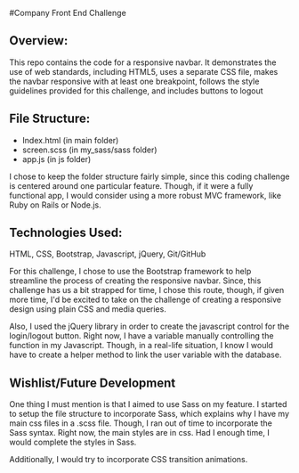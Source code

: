 #Company Front End Challenge

## Overview:
This repo contains the code for a responsive navbar. It demonstrates the use of web standards, including HTML5, uses a separate CSS file, makes the navbar responsive with at least one breakpoint, follows the style guidelines provided for this challenge, and includes buttons to logout 

## File Structure:

* Index.html (in main folder)
* screen.scss (in my_sass/sass folder)
* app.js (in js folder)

I chose to keep the folder structure fairly simple, since this coding challenge is centered around one particular feature. Though, if it were a fully functional app, I would consider using a more robust MVC framework, like Ruby on Rails or Node.js. 


## Technologies Used:

HTML, CSS, Bootstrap, Javascript, jQuery, Git/GitHub

For this challenge, I chose to use the Bootstrap framework to help streamline the process of creating the responsive navbar. Since, this challenge has us a bit strapped for time, I chose this route, though, if given more time, I'd be excited to take on the challenge of creating a responsive design using plain CSS and media queries. 

Also, I used the jQuery library in order to create the javascript control for the login/logout button. Right now, I have a variable manually controlling the function in my Javascript. Though, in a real-life situation, I know I would have to create a helper method to link the user variable with the database.


## Wishlist/Future Development
One thing I must mention is that I aimed to use Sass on my feature. I started to setup the file structure to incorporate Sass, which explains why I have my main css files in a .scss file. Though, I ran out of time to incorporate the Sass syntax. Right now, the main styles are in css. Had I enough time, I would complete the styles in Sass.

Additionally, I would try to incorporate CSS transition animations.
